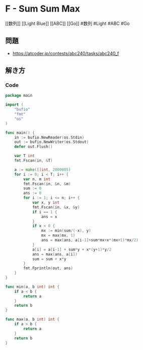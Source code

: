 # F - Sum Sum Max
[[数列]] [[Light Blue]] [[ABC]] [[Go]]
#数列 #Light #ABC #Go 

## 問題
- https://atcoder.jp/contests/abc240/tasks/abc240_f

## 解き方
### Code
```go
package main

import (
	"bufio"
	"fmt"
	"os"
)

func main() {
	in := bufio.NewReader(os.Stdin)
	out := bufio.NewWriter(os.Stdout)
	defer out.Flush()

	var T int
	fmt.Fscan(in, &T)

	a := make([]int, 2000005)
	for i := 0; i < T; i++ {
		var n, m int
		fmt.Fscan(in, &n, &m)
		sum := 0
		ans := 0
		for i := 1; i <= n; i++ {
			var x, y int
			fmt.Fscan(in, &x, &y)
			if i == 1 {
				ans = x
			}
			if x < 0 {
				mx := min(sum/(-x), y)
				mx = max(mx, 1)
				ans = max(ans, a[i-1]+sum*mx+x*(mx+1)*mx/2)
			}
			a[i] = a[i-1] + sum*y + x*(y+1)*y/2
			ans = max(ans, a[i])
			sum = sum + x*y
		}
		fmt.Fprintln(out, ans)
	}
}

func min(a, b int) int {
	if a < b {
		return a
	}
	return b
}

func max(a, b int) int {
	if a > b {
		return a
	}
	return b
}
```
